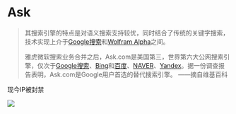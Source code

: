 # Ask

> 其搜索引擎的特点是对语义搜索支持较优，同时结合了传统的关键字搜索，技术实现上介于[Google搜索](https://zh.wikipedia.org/wiki/Google%E6%90%9C%E7%B4%A2)和[Wolfram Alpha](https://zh.wikipedia.org/wiki/Wolfram_Alpha)之间。
>
> 雅虎微软搜索业务合并之后，Ask.com是美国第三，世界第六大公网搜索引擎，仅次于[Google搜索](https://zh.wikipedia.org/wiki/Google%E6%90%9C%E7%B4%A2)、[Bing](https://zh.wikipedia.org/wiki/Bing)和[百度](https://zh.wikipedia.org/wiki/%E7%99%BE%E5%BA%A6)、[NAVER](https://zh.wikipedia.org/wiki/NAVER)、[Yandex](https://zh.wikipedia.org/wiki/Yandex)。据一份调查报告表明，Ask.com是Google用户首选的替代搜索引擎。 ——摘自维基百科

现今IP被封禁

![](https://raw.githubusercontent.com/loremwalker/fq-book/master/.gitbook/assets/2018-04-30_140950.png)

